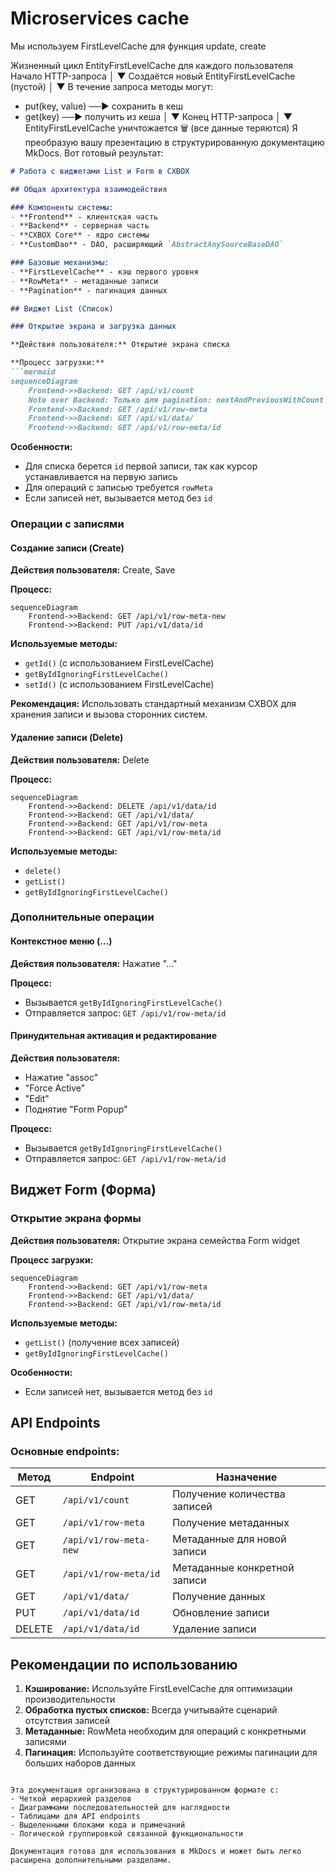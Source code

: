 # Microservices cache


Мы используем FirstLevelCache для функция update, create

  Жизненный цикл   EntityFirstLevelCache для каждого пользователя 
Начало HTTP-запроса
│
▼
Создаётся новый EntityFirstLevelCache (пустой)
│
▼
В течение запроса методы могут:
- put(key, value)  ──▶ сохранить в кеш
- get(key)         ──▶ получить из кеша
  │
  ▼
  Конец HTTP-запроса
  │
  ▼
  EntityFirstLevelCache уничтожается 🗑️
  (все данные теряются)
  Я преобразую вашу презентацию в структурированную документацию MkDocs. Вот готовый результат:

```markdown
# Работа с виджетами List и Form в CXBOX

## Общая архитектура взаимодействия

### Компоненты системы:
- **Frontend** - клиентская часть
- **Backend** - серверная часть  
- **CXBOX Core** - ядро системы
- **CustomDao** - DAO, расширяющий `AbstractAnySourceBaseDAO`

### Базовые механизмы:
- **FirstLevelCache** - кэш первого уровня
- **RowMeta** - метаданные записи
- **Pagination** - пагинация данных

## Виджет List (Список)

### Открытие экрана и загрузка данных

**Действия пользователя:** Открытие экрана списка

**Процесс загрузки:**
```mermaid
sequenceDiagram
    Frontend->>Backend: GET /api/v1/count
    Note over Backend: Только для pagination: nextAndPreviousWithCount
    Frontend->>Backend: GET /api/v1/row-meta
    Frontend->>Backend: GET /api/v1/data/
    Frontend->>Backend: GET /api/v1/row-meta/id
```

**Особенности:**
- Для списка берется `id` первой записи, так как курсор устанавливается на первую запись
- Для операций с записью требуется `rowMeta`
- Если записей нет, вызывается метод без `id`

### Операции с записями

#### Создание записи (Create)

**Действия пользователя:** Create, Save

**Процесс:**
```mermaid
sequenceDiagram
    Frontend->>Backend: GET /api/v1/row-meta-new
    Frontend->>Backend: PUT /api/v1/data/id
```

**Используемые методы:**
- `getId()` (с использованием FirstLevelCache)
- `getByIdIgnoringFirstLevelCache()`
- `setId()` (с использованием FirstLevelCache)

**Рекомендация:** Использовать стандартный механизм CXBOX для хранения записи и вызова сторонних систем.

#### Удаление записи (Delete)

**Действия пользователя:** Delete

**Процесс:**
```mermaid
sequenceDiagram
    Frontend->>Backend: DELETE /api/v1/data/id
    Frontend->>Backend: GET /api/v1/data/
    Frontend->>Backend: GET /api/v1/row-meta
    Frontend->>Backend: GET /api/v1/row-meta/id
```

**Используемые методы:**
- `delete()`
- `getList()`
- `getByIdIgnoringFirstLevelCache()`

### Дополнительные операции

#### Контекстное меню (…)

**Действия пользователя:** Нажатие "…"

**Процесс:**
- Вызывается `getByIdIgnoringFirstLevelCache()`
- Отправляется запрос: `GET /api/v1/row-meta/id`

#### Принудительная активация и редактирование

**Действия пользователя:**
- Нажатие "assoc"
- "Force Active"
- "Edit"
- Поднятие "Form Popup"

**Процесс:**
- Вызывается `getByIdIgnoringFirstLevelCache()`
- Отправляется запрос: `GET /api/v1/row-meta/id`

## Виджет Form (Форма)

### Открытие экрана формы

**Действия пользователя:** Открытие экрана семейства Form widget

**Процесс загрузки:**
```mermaid
sequenceDiagram
    Frontend->>Backend: GET /api/v1/row-meta
    Frontend->>Backend: GET /api/v1/data/
    Frontend->>Backend: GET /api/v1/row-meta/id
```

**Используемые методы:**
- `getList()` (получение всех записей)
- `getByIdIgnoringFirstLevelCache()`

**Особенности:**
- Если записей нет, вызывается метод без `id`

## API Endpoints

### Основные endpoints:

| Метод | Endpoint | Назначение |
|-------|----------|-------------|
| GET | `/api/v1/count` | Получение количества записей |
| GET | `/api/v1/row-meta` | Получение метаданных |
| GET | `/api/v1/row-meta-new` | Метаданные для новой записи |
| GET | `/api/v1/row-meta/id` | Метаданные конкретной записи |
| GET | `/api/v1/data/` | Получение данных |
| PUT | `/api/v1/data/id` | Обновление записи |
| DELETE | `/api/v1/data/id` | Удаление записи |

## Рекомендации по использованию

1. **Кэширование:** Используйте FirstLevelCache для оптимизации производительности
2. **Обработка пустых списков:** Всегда учитывайте сценарий отсутствия записей
3. **Метаданные:** RowMeta необходим для операций с конкретными записями
4. **Пагинация:** Используйте соответствующие режимы пагинации для больших наборов данных
```

Эта документация организована в структурированном формате с:
- Четкой иерархией разделов
- Диаграммами последовательностей для наглядности
- Таблицами для API endpoints
- Выделенными блоками кода и примечаний
- Логической группировкой связанной функциональности

Документация готова для использования в MkDocs и может быть легко расширена дополнительными разделами.